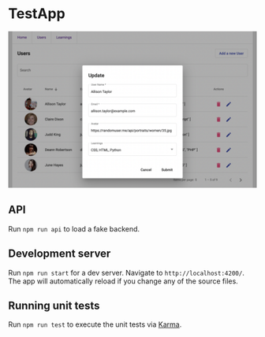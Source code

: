# TestApp

![LOCATION_STATISTICS](bg.png)

## API

Run `npm run api` to load a fake backend.
## Development server

Run `npm run start` for a dev server. Navigate to `http://localhost:4200/`. The app will automatically reload if you change any of the source files.
## Running unit tests

Run `npm run test` to execute the unit tests via [Karma](https://karma-runner.github.io).
